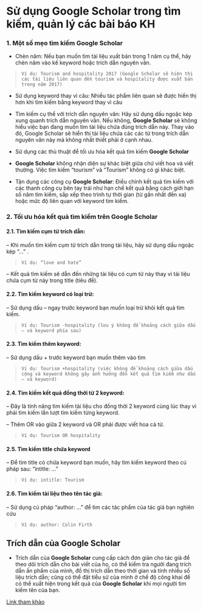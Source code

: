 # Sử dụng Google Scholar trong tìm kiếm, quản lý các bài báo KH

### 1. Một số mẹo tìm kiếm Google Scholar

* Chèn năm: Nếu bạn muốn tìm tài liệu xuất bản trong 1 năm cụ thể, hãy chèn năm vào kế keyword hoặc trích dẫn nguyên văn.

> `Ví dụ: Tourism and hospitality 2017 (Google Scholar sẽ hiện thị các tài liệu liên quan đến tourism và hospitality được xuất bản trong năm 2017)`

* Sử dụng keyword thay vì câu: Nhiều tác phẩm liên quan sẽ được hiển thị hơn khi tìm kiếm bằng keyword thay vì câu


* Tìm kiếm cụ thể với trích dẫn nguyên văn: Hãy sử dụng dấu ngoặc kép xung quanh trích dẫn nguyên văn. Nếu không, **Google Scholar** sẽ không hiểu việc bạn đang muốn tìm tài liệu chứa đúng trích dẫn này. Thay vào đó, Google Scholar sẽ hiển thị tài liệu chứa các các từ trong trích dẫn nguyên văn này mà không nhất thiết phải ở cạnh nhau.


* Sử dụng các thủ thuật để tối ưu hóa kết quả tìm kiếm **Google Scholar**


* **Google Scholar** không nhận diện sự khác biệt giữa chứ viết hoa và viết thường. Việc tìm kiếm “tourism” và “Tourism” không có gì khác biệt.


* Tận dụng các công cụ **Google Scholar**: Điều chỉnh kết quả tìm kiếm với các thanh công cụ bên tay trái như hạn chế kết quả bằng cách giới hạn số năm tìm kiếm, sắp xếp theo trình tự thời gian (từ gần nhất đến xa) hoặc mức độ liên quan với keyword tìm kiếm.

### 2. Tối ưu hóa kết quả tìm kiếm trên Google Scholar

#### 2.1. Tìm kiếm cụm từ trích dẫn:

– Khi muốn tìm kiếm cụm từ trích dẫn trong tài liệu, hãy sử dụng dấu ngoặc kép “…” .

> ` Ví dụ: “love and hate” `

– Kết quả tìm kiếm sẽ dẫn đến những tài liệu có cụm từ này thay vì tài liệu chứa cụm từ này trong title (tiêu đề).

#### 2.2. Tìm kiếm keyword có loại trừ:

– Sử dụng dấu – ngay trước keyword bạn muốn loại trừ khỏi kết quả tìm kiếm.

> `Ví dụ: Tourism -hospitality (lưu ý không để khoảng cách giữa dấu – và keyword phía sau)`

#### 2.3. Tìm kiếm thêm keyword:

– Sử dụng dấu + trước keyword bạn muốn thêm vào tìm

> ` Ví dụ: Tourism +hospitality (việc không để khoảng cách giữa dấu cộng và keyword không gây ảnh hưởng đến kết quả tìm kiếm như dấu – và keyword) `

#### 2.4. Tìm kiếm kết quả đồng thời từ 2 keyword:

– Đây là tính năng tìm kiếm tài liệu cho đồng thời 2 keyword cùng lúc thay vì phải tìm kiếm lần lượt tìm kiếm từng keyword.


– Thêm OR vào giữa 2 keyword và OR phải được viết hoa cả từ.

> `Ví dụ: Tourism OR hospitality`

#### 2.5. Tìm kiếm title chứa keyword

– Để tìm title có chứa keyword bạn muốn, hãy tìm kiếm keyword theo cú pháp sau: “intitle: …”


> `Ví dụ: intitle: Tourism`

#### 2.6. Tìm kiếm tài liệu theo tên tác giả:

– Sử dụng cú pháp “author: …” để tìm các tác phẩm của tác giả bạn nghiên cứu

> `Ví dụ: author: Colin Firth`



## Trích dẫn của Google Scholar

* Trích dẫn của **Google Scholar** cung cấp cách đơn giản cho tác giả để theo dõi trích dẫn cho bài viết của họ, có thể kiểm tra người đang trích dẫn ấn phẩm của mình, đồ thị trích dẫn theo thời gian và tính nhiều số liệu trích dẫn; cũng có thể đặt tiểu sử của mình ở chế độ công khai để có thể xuất hiện trong kết quả của **Google Scholar** khi mọi người tìm kiếm tên của bạn.


[Link tham khảo](https://maas.vn/bat-mi-huong-dan-su-dung-google-scholar/)
